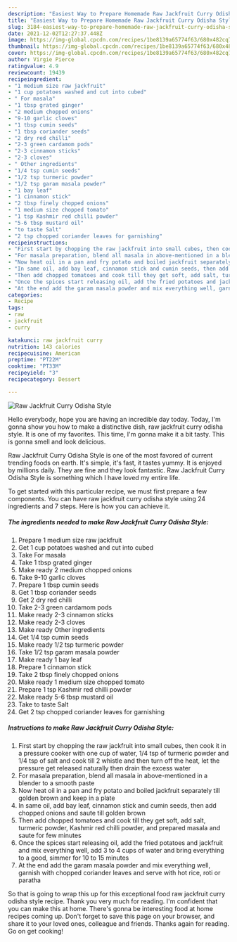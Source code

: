 ```yaml
---
description: "Easiest Way to Prepare Homemade Raw Jackfruit Curry Odisha Style"
title: "Easiest Way to Prepare Homemade Raw Jackfruit Curry Odisha Style"
slug: 3184-easiest-way-to-prepare-homemade-raw-jackfruit-curry-odisha-style
date: 2021-12-02T12:27:37.448Z
image: https://img-global.cpcdn.com/recipes/1be8139a65774f63/680x482cq70/raw-jackfruit-curry-odisha-style-recipe-main-photo.jpg
thumbnail: https://img-global.cpcdn.com/recipes/1be8139a65774f63/680x482cq70/raw-jackfruit-curry-odisha-style-recipe-main-photo.jpg
cover: https://img-global.cpcdn.com/recipes/1be8139a65774f63/680x482cq70/raw-jackfruit-curry-odisha-style-recipe-main-photo.jpg
author: Virgie Pierce
ratingvalue: 4.9
reviewcount: 19439
recipeingredient:
- "1 medium size raw jackfruit"
- "1 cup potatoes washed and cut into cubed"
- " For masala"
- "1 tbsp grated ginger"
- "2 medium chopped onions"
- "9-10 garlic cloves"
- "1 tbsp cumin seeds"
- "1 tbsp coriander seeds"
- "2 dry red chilli"
- "2-3 green cardamom pods"
- "2-3 cinnamon sticks"
- "2-3 cloves"
- " Other ingredients"
- "1/4 tsp cumin seeds"
- "1/2 tsp turmeric powder"
- "1/2 tsp garam masala powder"
- "1 bay leaf"
- "1 cinnamon stick"
- "2 tbsp finely chopped onions"
- "1 medium size chopped tomato"
- "1 tsp Kashmir red chilli powder"
- "5-6 tbsp mustard oil"
- "to taste Salt"
- "2 tsp chopped coriander leaves for garnishing"
recipeinstructions:
- "First start by chopping the raw jackfruit into small cubes, then cook it in a pressure cooker with one cup of water, 1/4 tsp of turmeric powder and 1/4 tsp of salt and cook till 2 whistle and then turn off the heat, let the pressure get released naturally then drain the excess water"
- "For masala preparation, blend all masala in above-mentioned in a blender to a smooth paste"
- "Now heat oil in a pan and fry potato and boiled jackfruit separately till golden brown and keep in a plate"
- "In same oil, add bay leaf, cinnamon stick and cumin seeds, then add chopped onions and saute till golden brown"
- "Then add chopped tomatoes and cook till they get soft, add salt, turmeric powder, Kashmir red chilli powder, and prepared masala and saute for few minutes"
- "Once the spices start releasing oil, add the fried potatoes and jackfruit and mix everything well, add 3 to 4 cups of water and bring everything to a good, simmer for 10 to 15 minutes"
- "At the end add the garam masala powder and mix everything well, garnish with chopped coriander leaves and serve with hot rice, roti or paratha"
categories:
- Recipe
tags:
- raw
- jackfruit
- curry

katakunci: raw jackfruit curry 
nutrition: 143 calories
recipecuisine: American
preptime: "PT22M"
cooktime: "PT33M"
recipeyield: "3"
recipecategory: Dessert

---
```



![Raw Jackfruit Curry Odisha Style](https://img-global.cpcdn.com/recipes/1be8139a65774f63/680x482cq70/raw-jackfruit-curry-odisha-style-recipe-main-photo.jpg)

Hello everybody, hope you are having an incredible day today. Today, I'm gonna show you how to make a distinctive dish, raw jackfruit curry odisha style. It is one of my favorites. This time, I'm gonna make it a bit tasty. This is gonna smell and look delicious.

Raw Jackfruit Curry Odisha Style is one of the most favored of current trending foods on earth. It's simple, it's fast, it tastes yummy. It is enjoyed by millions daily. They are fine and they look fantastic. Raw Jackfruit Curry Odisha Style is something which I have loved my entire life.




To get started with this particular recipe, we must first prepare a few components. You can have raw jackfruit curry odisha style using 24 ingredients and 7 steps. Here is how you can achieve it.

<!--inarticleads1-->

##### The ingredients needed to make Raw Jackfruit Curry Odisha Style:

1. Prepare 1 medium size raw jackfruit
1. Get 1 cup potatoes washed and cut into cubed
1. Take  For masala
1. Take 1 tbsp grated ginger
1. Make ready 2 medium chopped onions
1. Take 9-10 garlic cloves
1. Prepare 1 tbsp cumin seeds
1. Get 1 tbsp coriander seeds
1. Get 2 dry red chilli
1. Take 2-3 green cardamom pods
1. Make ready 2-3 cinnamon sticks
1. Make ready 2-3 cloves
1. Make ready  Other ingredients
1. Get 1/4 tsp cumin seeds
1. Make ready 1/2 tsp turmeric powder
1. Take 1/2 tsp garam masala powder
1. Make ready 1 bay leaf
1. Prepare 1 cinnamon stick
1. Take 2 tbsp finely chopped onions
1. Make ready 1 medium size chopped tomato
1. Prepare 1 tsp Kashmir red chilli powder
1. Make ready 5-6 tbsp mustard oil
1. Take to taste Salt
1. Get 2 tsp chopped coriander leaves for garnishing




<!--inarticleads2-->

##### Instructions to make Raw Jackfruit Curry Odisha Style:

1. First start by chopping the raw jackfruit into small cubes, then cook it in a pressure cooker with one cup of water, 1/4 tsp of turmeric powder and 1/4 tsp of salt and cook till 2 whistle and then turn off the heat, let the pressure get released naturally then drain the excess water
1. For masala preparation, blend all masala in above-mentioned in a blender to a smooth paste
1. Now heat oil in a pan and fry potato and boiled jackfruit separately till golden brown and keep in a plate
1. In same oil, add bay leaf, cinnamon stick and cumin seeds, then add chopped onions and saute till golden brown
1. Then add chopped tomatoes and cook till they get soft, add salt, turmeric powder, Kashmir red chilli powder, and prepared masala and saute for few minutes
1. Once the spices start releasing oil, add the fried potatoes and jackfruit and mix everything well, add 3 to 4 cups of water and bring everything to a good, simmer for 10 to 15 minutes
1. At the end add the garam masala powder and mix everything well, garnish with chopped coriander leaves and serve with hot rice, roti or paratha




So that is going to wrap this up for this exceptional food raw jackfruit curry odisha style recipe. Thank you very much for reading. I'm confident that you can make this at home. There's gonna be interesting food at home recipes coming up. Don't forget to save this page on your browser, and share it to your loved ones, colleague and friends. Thanks again for reading. Go on get cooking!
